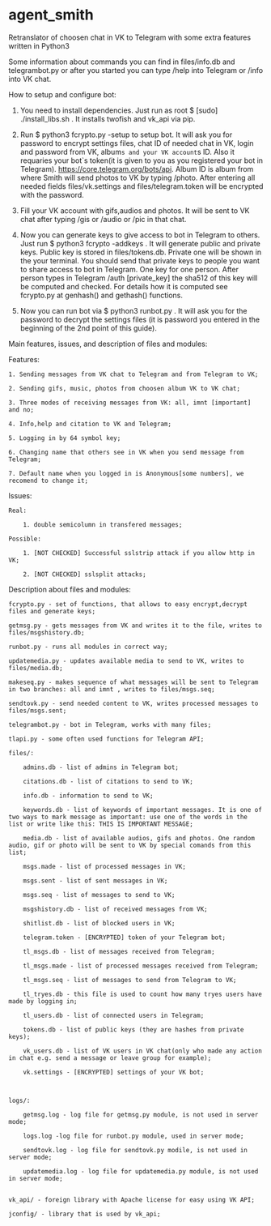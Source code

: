 # agent_smith
Retranslator of choosen chat in VK to Telegram with some extra features written in Python3

Some information about commands you can find in files/info.db and telegrambot.py  or after you started you can type /help into Telegram or /info into VK chat. 

How to setup and configure bot:
1. You need to install dependencies. Just run as root $ [sudo] ./install_libs.sh . It installs twofish and vk_api via pip.

2. Run $ python3 fcrypto.py -setup to setup bot. It will ask you for password to encrypt settings files, chat ID of needed chat in VK, login and password from VK, album`s and your VK account`s ID. Also it requaries your bot`s token(it is given to you as you registered your bot in Telegram). https://core.telegram.org/bots/api. Album ID is album from where Smith will send photos to VK by typing /photo. After entering all needed fields files/vk.settings and files/telegram.token will be encrypted with the password.

3. Fill your VK account with gifs,audios and photos. It will be sent to VK chat after typing /gis or /audio or /pic in that chat.

4. Now you can generate keys to give access to bot in Telegram to others. Just run $ python3 fcrypto -addkeys . It will generate public and private keys. Public key is stored in files/tokens.db. Private one will be shown in the your terminal. You should send that private keys to people you want to share access to bot in Telegram. One key for one person. After person types in Telegram /auth [private_key] the sha512 of this key will be computed and checked. For details how it is computed see fcrypto.py at genhash() and gethash() functions.

5. Now you can run bot via $ python3 runbot.py . It will ask you for the password to decrypt the settings files (it is password you entered in the beginning of the 2nd point of this guide).

Main features, issues, and description of files and modules:

Features:

	1. Sending messages from VK chat to Telegram and from Telegram to VK;

	2. Sending gifs, music, photos from choosen album VK to VK chat;

	3. Three modes of receiving messages from VK: all, imnt [important] and no;

	4. Info,help and citation to VK and Telegram;

	5. Logging in by 64 symbol key;

	6. Changing name that others see in VK when you send message from Telegram;

	7. Default name when you logged in is Anonymous[some numbers], we recomend to change it;


Issues:

	Real:

		1. double semicolumn in transfered messages;

	Possible:

		1. [NOT CHECKED] Successful sslstrip attack if you allow http in VK;

		2. [NOT CHECKED] sslsplit attacks;

Description about files and modules:

	fcrypto.py - set of functions, that allows to easy encrypt,decrypt files and generate keys;

	getmsg.py - gets messages from VK and writes it to the file, writes to files/msgshistory.db;

	runbot.py - runs all modules in correct way;

	updatemedia.py - updates available media to send to VK, writes to files/media.db; 

	makeseq.py - makes sequence of what messages will be sent to Telegram in two branches: all and imnt , writes to files/msgs.seq;

	sendtovk.py - send needed content to VK, writes processed messages to files/msgs.sent;

	telegrambot.py - bot in Telegram, works with many files;

	tlapi.py - some often used functions for Telegram API;

	files/:
		
		admins.db - list of admins in Telegram bot;

		citations.db - list of citations to send to VK;

		info.db - information to send to VK;

		keywords.db - list of keywords of important messages. It is one of two ways to mark message as important: use one of the words in the list or write like this: THIS IS IMPORTANT MESSAGE;

		media.db - list of available audios, gifs and photos. One random audio, gif or photo will be sent to VK by special comands from this list;

		msgs.made - list of processed messages in VK;

		msgs.sent - list of sent messages in VK;

		msgs.seq - list of messages to send to VK;

		msgshistory.db - list of received messages from VK;

		shitlist.db - list of blocked users in VK;

		telegram.token - [ENCRYPTED] token of your Telegram bot;

		tl_msgs.db - list of messages received from Telegram;

		tl_msgs.made - list of processed messages received from Telegram;

		tl_msgs.seq - list of messages to send from Telegram to VK;

		tl_tryes.db - this file is used to count how many tryes users have made by logging in;

		tl_users.db - list of connected users in Telegram;

		tokens.db - list of public keys (they are hashes from private keys);

		vk_users.db - list of VK users in VK chat(only who made any action in chat e.g. send a message or leave group for example);

		vk.settings - [ENCRYPTED] settings of your VK bot;


	
	logs/:

		getmsg.log - log file for getmsg.py module, is not used in server mode;

		logs.log -log file for runbot.py module, used in server mode;

		sendtovk.log - log file for sendtovk.py modile, is not used in server mode;

		updatemedia.log - log file for updatemedia.py module, is not used in server mode;


	vk_api/ - foreign library with Apache license for easy using VK API;

	jconfig/ - library that is used by vk_api;

